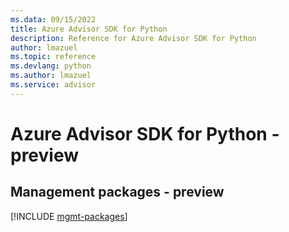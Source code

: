 ```yaml
---
ms.data: 09/15/2022
title: Azure Advisor SDK for Python
description: Reference for Azure Advisor SDK for Python
author: lmazuel
ms.topic: reference
ms.devlang: python
ms.author: lmazuel
ms.service: advisor
---
```

# Azure Advisor SDK for Python - preview

## Management packages - preview
[!INCLUDE [mgmt-packages](advisor-mgmt-index.md)]